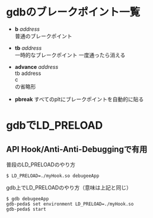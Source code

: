 # gdbのブレークポイント一覧
* **b** _address_  
 普通のブレークポイント

* **tb** _address_  
 一時的なブレークポイント
 一度通ったら消える

* **advance** _address_  
 tb address  
 c  
 の省略形

* **pbreak**
 すべてのpltにブレークポイントを自動的に貼る

# gdbでLD_PRELOAD
## API Hook/Anti-Anti-Debuggingで有用
普段のLD_PRELOADのやり方
```
$ LD_PRELOAD=./myHook.so debugeeApp  
```
gdb上でLD_PRELOADのやり方（意味は上記と同じ）
```
$ gdb debugeeApp  
gdb-peda$ set environment LD_PRELOAD=./myHook.so  
gdb-peda$ start  
```
